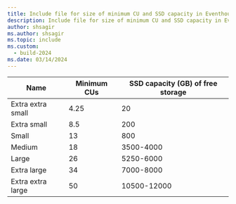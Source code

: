 ```yaml
---
title: Include file for size of minimum CU and SSD capacity in Eventhouse for guaranteed availability in Microsoft Fabric
description: Include file for size of minimum CU and SSD capacity in Eventhouse for guaranteed availability in Microsoft Fabric.
author: shsagir
ms.author: shsagir
ms.topic: include
ms.custom:
  - build-2024
ms.date: 03/14/2024
---
```

| Name                 | Minimum CUs | SSD capacity (GB) of free storage |
| -----------          | ----------- | --------------------------------- |
| Extra extra small    | 4.25        | 20                                |
| Extra small          | 8.5         | 200                               |
| Small                | 13          | 800                               |
| Medium               | 18          | 3500-4000                         |
| Large                | 26          | 5250-6000                         |
| Extra large          | 34          | 7000-8000                         |
| Extra extra large    | 50          | 10500-12000                       |
